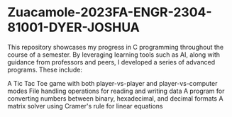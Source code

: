 # Zuacamole-2023FA-ENGR-2304-81001-DYER-JOSHUA
This repository showcases my progress in C programming throughout the course of a semester. By leveraging learning tools such as AI, along with guidance from professors and peers, I developed a series of advanced programs. These include:

A Tic Tac Toe game with both player-vs-player and player-vs-computer modes
File handling operations for reading and writing data
A program for converting numbers between binary, hexadecimal, and decimal formats
A matrix solver using Cramer's rule for linear equations

